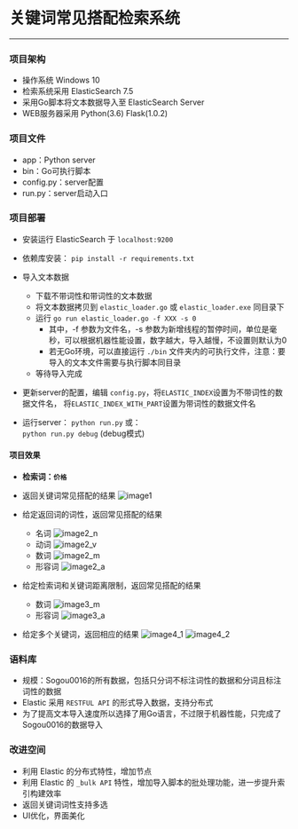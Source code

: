 # 关键词常见搭配检索系统
---

### 项目架构
- 操作系统 Windows 10
- 检索系统采用 ElasticSearch 7.5
- 采用Go脚本将文本数据导入至 ElasticSearch Server
- WEB服务器采用 Python(3.6) Flask(1.0.2)


### 项目文件
- app：Python server
- bin：Go可执行脚本
- config.py：server配置
- run.py：server启动入口


### 项目部署
- 安装运行 ElasticSearch 于 `localhost:9200`

- 依赖库安装：
    `pip install -r requirements.txt`

- 导入文本数据
    - 下载不带词性和带词性的文本数据
    - 将文本数据拷贝到 `elastic_loader.go` 或 `elastic_loader.exe` 同目录下
    - 运行 `go run elastic_loader.go -f XXX -s 0`
        - 其中，-f 参数为文件名，-s 参数为新增线程的暂停时间，单位是毫秒，可以根据机器性能设置，数字越大，导入越慢，不设置则默认为0
        - 若无Go环境，可以直接运行 `./bin` 文件夹内的可执行文件，注意：要导入的文本文件需要与执行脚本同目录
    - 等待导入完成

- 更新server的配置，编辑 `config.py`，将`ELASTIC_INDEX`设置为不带词性的数据文件名，
将`ELASTIC_INDEX_WITH_PART`设置为带词性的数据文件名

- 运行server：
    `python run.py` 或：  
    `python run.py debug` (debug模式)  


#### 项目效果
- **检索词：`价格`**
- 返回关键词常见搭配的结果
    ![image1](./docs/1.jpg)

- 给定返回词的词性，返回常见搭配的结果
    - 名词
        ![image2_n](./docs/2_n.jpg)
    - 动词
        ![image2_v](./docs/2_v.jpg)
    - 数词
        ![image2_m](./docs/2_m.jpg)
    - 形容词
        ![image2_a](./docs/2_a.jpg)

- 给定检索词和关键词距离限制，返回常见搭配的结果
    - 数词
        ![image3_m](./docs/3_m.jpg)
    - 形容词
        ![image3_a](./docs/3_a.jpg)

- 给定多个关键词，返回相应的结果
    ![image4_1](./docs/4_1.jpg)
    ![image4_2](./docs/4_2.jpg)


### 语料库
- 规模：Sogou0016的所有数据，包括只分词不标注词性的数据和分词且标注词性的数据
- Elastic 采用 `RESTFUL API` 的形式导入数据，支持分布式
- 为了提高文本导入速度所以选择了用Go语言，不过限于机器性能，只完成了Sogou0016的数据导入

### 改进空间
- 利用 Elastic 的分布式特性，增加节点
- 利用 Elastic 的 `_bulk API` 特性，增加导入脚本的批处理功能，进一步提升索引构建效率
- 返回关键词词性支持多选
- UI优化，界面美化
